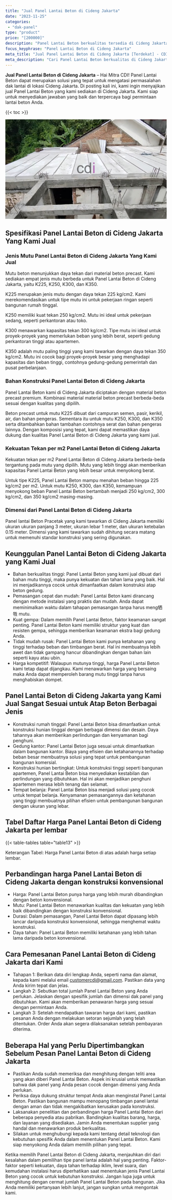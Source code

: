 ```yaml
---
title: "Jual Panel Lantai Beton di Cideng Jakarta"
date: "2023-11-25"
categories:
 - "dak-panel"
type: "product"
price: "[200000]"
description: "Panel Lantai Beton berkualitas tersedia di Cideng Jakarta. Solusi ideal untuk proyek konstruksi dengan standar terbaik, Panel Lantai Beton memberikan kekuatan maksimal untuk lantai dak. Dapatkan info lengkap."
focus_keyphrase: "Panel Lantai Beton di Cideng Jakarta"
meta_title: "Jual Panel Lantai Beton di Cideng Jakarta [Terdekat] - CDI"
meta_description: "Cari Panel Lantai Beton berkualitas di Cideng Jakarta?. Kami menyediakan Panel Lantai Beton premium untuk pembangunan. Penawaran spesial hanya di sini."
---
```


**Jual Panel Lantai Beton di Cideng Jakarta** – Hai Mitra CDI! Panel Lantai Beton dapat merupakan solusi yang tepat untuk mengatasi permasalahan dak lantai di lokasi Cideng Jakarta. Di posting kali ini, kami ingin menyajikan jual Panel Lantai Beton yang kami sediakan di Cideng Jakarta. Kami siap untuk menyediakan jawaban yang baik dan terpercaya bagi permintaan lantai beton Anda.

{{< toc >}}

![Jual Panel Lantai Beton di Cideng Jakarta](/images/dak-panel/dak-panel-20.jpg)

## Spesifikasi Panel Lantai Beton di Cideng Jakarta Yang Kami Jual

### Jenis Mutu Panel Lantai Beton di Cideng Jakarta Yang Kami Jual

Mutu beton menunjukkan daya tekan dari material beton precast. Kami sediakan empat jenis mutu berbeda untuk Panel Lantai Beton di Cideng Jakarta, yaitu K225, K250, K300, dan K350.

K225 merupakan jenis mutu dengan daya tekan 225 kg/cm2. Kami merekomendasikan untuk tipe mutu ini untuk pekerjaan ringan seperti bangunan rumah tinggal.

K250 memiliki kuat tekan 250 kg/cm2. Mutu ini ideal untuk pekerjaan sedang, seperti perkantoran atau toko.

K300 menawarkan kapasitas tekan 300 kg/cm2. Tipe mutu ini ideal untuk proyek-proyek yang memerlukan beban yang lebih berat, seperti gedung perkantoran tinggi atau apartemen.

K350 adalah mutu paling tinggi yang kami tawarkan dengan daya tekan 350 kg/cm2. Mutu ini cocok bagi proyek-proyek besar yang menghadapi kapasitas dan beban tinggi, contohnya gedung-gedung pemerintah dan pusat perbelanjaan.

### Bahan Konstruksi Panel Lantai Beton di Cideng Jakarta

Panel Lantai Beton kami di Cideng Jakarta diciptakan dengan material beton precast premium. Kombinasi material material beton precast berbeda-beda sesuai dengan kualitas yang dipilih.

Beton precast untuk mutu K225 dibuat dari campuran semen, pasir, kerikil, air, dan bahan pengeras. Sementara itu untuk mutu K250, K300, dan K350 serta ditambahkan bahan tambahan contohnya serat dan bahan pengeras lainnya. Dengan komposisi yang tepat, kami dapat memastikan daya dukung dan kualitas Panel Lantai Beton di Cideng Jakarta yang kami jual.

### Kekuatan Tekan per m2 Panel Lantai Beton di Cideng Jakarta

Kekuatan tekan per m2 Panel Lantai Beton di Cideng Jakarta berbeda-beda tergantung pada mutu yang dipilih. Mutu yang lebih tinggi akan memberikan kapasitas Panel Lantai Beton yang lebih besar untuk menyokong berat.

Untuk tipe K225, Panel Lantai Beton mampu menahan beban hingga 225 kg/cm2 per m2. Untuk mutu K250, K300, dan K350, kemampuan menyokong beban Panel Lantai Beton bertambah menjadi 250 kg/cm2, 300 kg/cm2, dan 350 kg/cm2 masing-masing.

### Dimensi dari Panel Lantai Beton di Cideng Jakarta

Panel lantai Beton Pracetak yang kami tawarkan di Cideng Jakarta memiliki ukuran ukuran panjang 3 meter, ukuran lebar 1 meter, dan ukuran ketebalan 0.15 meter. Dimensi yang kami tawarkan sudah dihitung secara matang untuk memenuhi standar konstruksi yang sering digunakan.

## Keunggulan Panel Lantai Beton di Cideng Jakarta yang Kami Jual

*   Bahan berkualitas tinggi: Panel Lantai Beton yang kami jual dibuat dari bahan mutu tinggi, maka punya kekuatan dan tahan lama yang baik. Hal ini menjadikannya cocok untuk dimanfaatkan dalam konstruksi atap beton gedung.
*   Pemasangan cepat dan mudah: Panel Lantai Beton kami dirancang dengan metode instalasi yang praktis dan mudah. Anda dapat meminimalkan waktu dalam tahapan pemasangan tanpa harus meng牺牲 mutu.
*   Kuat gempa: Dalam memilih Panel Lantai Beton, faktor keamanan sangat penting. Panel Lantai Beton kami memiliki struktur yang kuat dan resisten gempa, sehingga memberikan keamanan ekstra bagi gedung Anda.
*   Tidak mudah rusak: Panel Lantai Beton kami punya ketahanan yang tinggi terhadap beban dan timbangan berat. Hal ini membuatnya lebih awet dan tidak gampang hancur dibandingkan dengan bahan lain seperti kayu atau ubin.
*   Harga kompetitif: Walaupun mutunya tinggi, harga Panel Lantai Beton kami tetap dapat dijangkau. Kami menawarkan harga yang bersaing maka Anda dapat memperoleh barang mutu tinggi tanpa harus menghabiskan dompet.

## Panel Lantai Beton di Cideng Jakarta yang Kami Jual Sangat Sesuai untuk Atap Beton Berbagai Jenis

*   Konstruksi rumah tinggal: Panel Lantai Beton bisa dimanfaatkan untuk konstruksi hunian tinggal dengan berbagai dimensi dan desain. Daya tahannya akan memberikan perlindungan dan kenyamanan bagi penghuni.
*   Gedung kantor: Panel Lantai Beton juga sesuai untuk dimanfaatkan dalam bangunan kantor. Biaya yang efisien dan ketahanannya terhadap beban besar membuatnya solusi yang tepat untuk pembangunan bangunan komersial.
*   Konstruksi hunian bertingkat: Untuk konstruksi tinggi seperti bangunan apartemen, Panel Lantai Beton bisa menyediakan kestabilan dan perlindungan yang dibutuhkan. Hal ini akan menjadikan penghuni apartemen merasa lebih tenang dan selamat.
*   Tempat belanja: Panel Lantai Beton bisa menjadi solusi yang cocok untuk tempat belanja. Kenyamanan pemasangannya dan ketahanan yang tinggi membuatnya pilihan efisien untuk pembangunan bangunan dengan ukuran yang lebar.

## Tabel Daftar Harga Panel Lantai Beton di Cideng Jakarta per lembar

{{< table-tables table="table13" >}}

Keterangan Tabel: Harga Panel Lantai Beton di atas adalah harga setiap lembar.

## Perbandingan harga Panel Lantai Beton di Cideng Jakarta dengan konstruksi konvensional

*   Harga: Panel Lantai Beton punya harga yang lebih murah dibandingkan dengan beton konvensional.
*   Mutu: Panel Lantai Beton menawarkan kualitas dan kekuatan yang lebih baik dibandingkan dengan konstruksi konvensional.
*   Durasi: Dalam pemasangan, Panel Lantai Beton dapat dipasang lebih lancar daripada konstruksi konvensional, sehingga menghemat waktu konstruksi.
*   Daya tahan: Panel Lantai Beton memiliki ketahanan yang lebih tahan lama daripada beton konvensional.

## Cara Pemesanan Panel Lantai Beton di Cideng Jakarta dari Kami

*   Tahapan 1: Berikan data diri lengkap Anda, seperti nama dan alamat, kepada kami melalui email customercdi@gmail.com. Pastikan data yang Anda kirim tepat dan jelas.
*   Langkah 2: Sebutkan total jumlah Panel Lantai Beton yang Anda perlukan. Jelaskan dengan spesifik jumlah dan dimensi dak panel yang dibutuhkan. Kami akan memberikan penawaran harga yang sesuai dengan permintaan Anda.
*   Langkah 3: Setelah mendapatkan tawaran harga dari kami, pastikan pesanan Anda dengan melakukan setoran sejumlah yang telah ditentukan. Order Anda akan segera dilaksanakan setelah pembayaran diterima.
## Beberapa Hal yang Perlu Dipertimbangkan Sebelum Pesan Panel Lantai Beton di Cideng Jakarta

*   Pastikan Anda sudah memeriksa dan menghitung dengan teliti area yang akan diberi Panel Lantai Beton. Aspek ini krusial untuk memastikan bahwa dak panel yang Anda pesan cocok dengan dimensi yang Anda perlukan.
*   Periksa daya dukung struktur tempat Anda akan menginstal Panel Lantai Beton. Pastikan bangunan mampu menopang timbangan panel lantai dengan aman dan tidak mengakibatkan kerusakan pada konstruksi.
*   Laksanakan penelitian dan perbandingan harga Panel Lantai Beton dari beberapa penyedia atau pabrikan. Bandingkan kualitas barang, harga, dan layanan yang disediakan. Jamin Anda menentukan supplier yang handal dan menawarkan produk berkualitas.
*   Silakan untuk menghubungi kepada kami tentang detail teknologi dan kebutuhan spesifik Anda dalam menentukan Panel Lantai Beton. Kami siap menyokong Anda dalam memilih pilihan yang tepat.

Ketika memilih Panel Lantai Beton di Cideng Jakarta, menjauhkan diri dari kesalahan dalam pemilihan tipe panel lantai adalah hal yang penting. Faktor-faktor seperti kekuatan, daya tahan terhadap iklim, level suara, dan kemudahan instalasi harus diperhatikan saat menentukan jenis Panel Lantai Beton yang cocok untuk kebutuhan konstruksi. Jangan lupa juga untuk menghitung dengan cermat jumlah Panel Lantai Beton pada bangunan. Jika Anda memiliki pertanyaan lebih lanjut, jangan sungkan untuk mengontak kami.